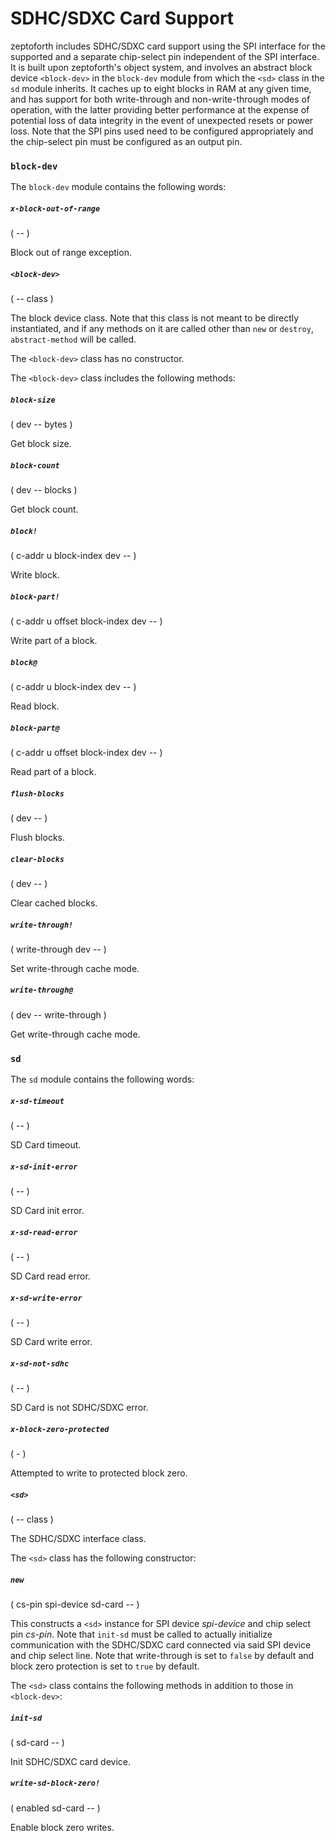 # SDHC/SDXC Card Support

zeptoforth includes SDHC/SDXC card support using the SPI interface for the supported and a separate chip-select pin independent of the SPI interface. It is built upon zeptoforth's object system, and involves an abstract block device `<block-dev>` in the `block-dev` module from which the `<sd>` class in the `sd` module inherits. It caches up to eight blocks in RAM at any given time, and has support for both write-through and non-write-through modes of operation, with the latter providing better performance at the expense of potential loss of data integrity in the event of unexpected resets or power loss. Note that the SPI pins used need to be configured appropriately and the chip-select pin must be configured as an output pin.

### `block-dev`

The `block-dev` module contains the following words:

##### `x-block-out-of-range`
( -- )

Block out of range exception.

##### `<block-dev>`
( -- class )

The block device class. Note that this class is not meant to be directly instantiated, and if any methods on it are called other than `new` or `destroy`, `abstract-method` will be called.

The `<block-dev>` class has no constructor.

The `<block-dev>` class includes the following methods:

##### `block-size`
( dev -- bytes )

Get block size.
    
##### `block-count`
( dev -- blocks )

Get block count.

##### `block!`
( c-addr u block-index dev -- )

Write block.
    
##### `block-part!`
( c-addr u offset block-index dev -- )

Write part of a block.

##### `block@`
( c-addr u block-index dev -- )

Read block.
    
##### `block-part@`
( c-addr u offset block-index dev -- )

Read part of a block.

##### `flush-blocks`
( dev -- )

Flush blocks.
    
##### `clear-blocks`
( dev -- )

Clear cached blocks.
    
##### `write-through!`
( write-through dev -- )

Set write-through cache mode.
    
##### `write-through@`
( dev -- write-through )

Get write-through cache mode.

### `sd`

The `sd` module contains the following words:

##### `x-sd-timeout`
( -- )

SD Card timeout.

##### `x-sd-init-error`
( -- )

SD Card init error.
  
##### `x-sd-read-error`
( -- )

SD Card read error.

##### `x-sd-write-error`
( -- )

SD Card write error.

##### `x-sd-not-sdhc`
( -- )

SD Card is not SDHC/SDXC error.

##### `x-block-zero-protected`
( - )

Attempted to write to protected block zero.

##### `<sd>`
( -- class )

The SDHC/SDXC interface class.

The `<sd>` class has the following constructor:

##### `new`
( cs-pin spi-device sd-card -- )

This constructs a `<sd>` instance for SPI device *spi-device* and chip select pin *cs-pin*. Note that `init-sd` must be called to actually initialize communication with the SDHC/SDXC card connected via said SPI device and chip select line. Note that write-through is set to `false` by default and block zero protection is set to `true` by default.

The `<sd>` class contains the following methods in addition to those in `<block-dev>`:

##### `init-sd`
( sd-card -- )

Init SDHC/SDXC card device.

##### `write-sd-block-zero!`
( enabled sd-card -- )

Enable block zero writes.
